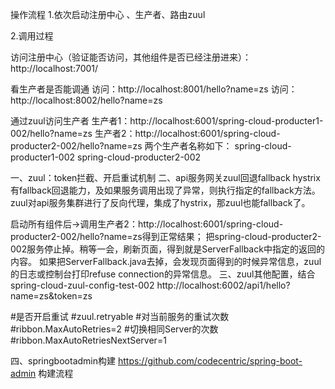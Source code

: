 操作流程
1.依次启动注册中心 、生产者、路由zuul

2.调用过程

访问注册中心（验证能否访问，其他组件是否已经注册进来）：http://localhost:7001/

看生产者是否能调通
访问：http://localhost:8001/hello?name=zs
访问：http://localhost:8002/hello?name=zs

通过zuul访问生产者
生产者1：http://localhost:6001/spring-cloud-producter1-002/hello?name=zs
生产者2：http://localhost:6001/spring-cloud-producter2-002/hello?name=zs
两个生产者名称如下：
spring-cloud-producter1-002
spring-cloud-producter2-002

一、zuul：token拦截、开启重试机制
二、api服务网关zuul回退fallback
hystrix有fallback回退能力，及如果服务调用出现了异常，则执行指定的fallback方法。
zuul对api服务集群进行了反向代理，集成了hystrix，那zuul也能fallback了。

启动所有组件后->调用生产者2：http://localhost:6001/spring-cloud-producter2-002/hello?name=zs得到正常结果；
把spring-cloud-producter2-002服务停止掉。稍等一会，刷新页面，得到就是ServerFallback中指定的返回的内容。
如果把ServerFallback.java去掉，会发现页面得到的时候异常信息，zuul的日志或控制台打印refuse connection的异常信息。
三、zuul其他配置，结合spring-cloud-zuul-config-test-002
http://localhost:6002/api1/hello?name=zs&token=zs

#是否开启重试
#zuul.retryable
#对当前服务的重试次数
#ribbon.MaxAutoRetries=2
#切换相同Server的次数
#ribbon.MaxAutoRetriesNextServer=1

四、springbootadmin构建
https://github.com/codecentric/spring-boot-admin
构建流程
